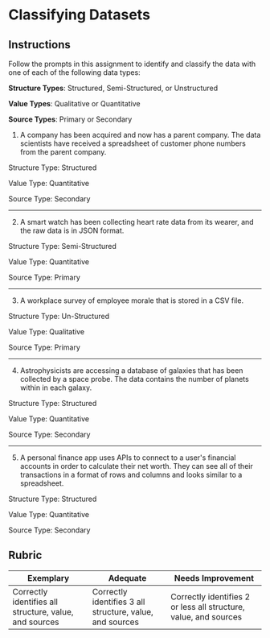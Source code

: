 # Classifying Datasets

## Instructions

Follow the prompts in this assignment to identify and classify the data with one of each of the following data types:

**Structure Types**: Structured, Semi-Structured, or Unstructured

**Value Types**: Qualitative or Quantitative 

**Source Types**: Primary or Secondary

1. A company has been acquired and now has a parent company. The data scientists have received a spreadsheet of customer phone numbers from the parent company. 

Structure Type: Structured

Value Type: Quantitative

Source Type: Secondary

---

2. A smart watch has been collecting heart rate data from its wearer, and the raw data is in JSON format.

Structure Type: Semi-Structured

Value Type: Quantitative 

Source Type: Primary

---

3. A workplace survey of employee morale that is stored in a CSV file. 

Structure Type: Un-Structured 

Value Type: Qualitative

Source Type: Primary

---

4. Astrophysicists are accessing a database of galaxies that has been collected by a space probe. The data contains the number of planets within in each galaxy.

Structure Type: Structured

Value Type: Quantitative

Source Type: Secondary

---

5. A personal finance app uses APIs to connect to a user's financial accounts in order to calculate their net worth. They can see all of their transactions in a format of rows and columns and looks similar to a spreadsheet.

Structure Type: Structured

Value Type: Quantitative

Source Type: Secondary

## Rubric

Exemplary | Adequate | Needs Improvement
--- | --- | -- |
Correctly identifies all structure, value, and sources |Correctly identifies 3 all structure, value, and sources|Correctly identifies 2 or less all structure, value, and sources|

